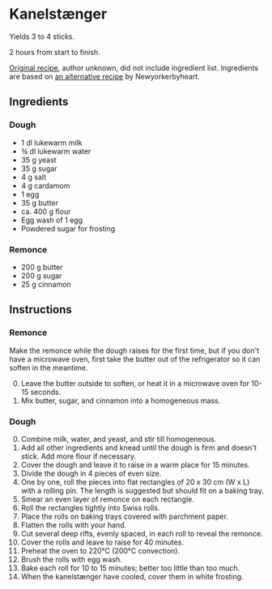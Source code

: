 # Kanelstænger

Yields 3 to 4 sticks.

2 hours from start to finish.

[Original recipe][original], author unknown,
did not include ingredient list.
Ingredients are based on
[an alternative recipe][ingredients] by Newyorkerbyheart.

## Ingredients

### Dough

* 1 dl lukewarm milk
* ¾ dl lukewarm water
* 35 g yeast
* 35 g sugar
* 4 g salt
* 4 g cardamom
* 1 egg
* 35 g butter
* ca. 400 g flour
* Egg wash of 1 egg
* Powdered sugar for frosting

### Remonce

* 200 g butter
* 200 g sugar
* 25 g cinnamon

## Instructions

### Remonce

Make the remonce while the dough raises for the first time,
but if you don't have a microwave oven,
first take the butter out of the refrigerator
so it can soften in the meantime.

0. Leave the butter outside to soften,
   or heat it in a microwave oven for 10-15 seconds.
0. Mix butter, sugar, and cinnamon into a homogeneous mass.

### Dough

0. Combine milk, water, and yeast, and stir till homogeneous.
0. Add all other ingredients and knead until the dough is firm
   and doesn't stick.
   Add more flour if necessary.
0. Cover the dough and leave it to raise in a warm place for 15 minutes.
0. Divide the dough in 4 pieces of even size.
0. One by one, roll the pieces into flat rectangles of 20 x 30 cm (W x L)
   with a rolling pin.
   The length is suggested but should fit on a baking tray.
0. Smear an even layer of remonce on each rectangle.
0. Roll the rectangles tightly into Swiss rolls.
0. Place the rolls on baking trays covered with parchment paper.
0. Flatten the rolls with your hand.
0. Cut several deep rifts, evenly spaced, in each roll
   to reveal the remonce.
0. Cover the rolls and leave to raise for 40 minutes.
0. Preheat the oven to 220&deg;C (200&deg;C convection).
0. Brush the rolls with egg wash.
0. Bake each roll for 10 to 15 minutes; better too little than too much.
0. When the kanelstænger have cooled, cover them in white frosting.

[original]: http://www.opskriftsamlingen.dk/kageopskrifter/kanelstang-bedre-end-bagerens.htm
[ingredients]: http://www.newyorkerbyheart.com/2007/06/kanelstaenger-med-creme-og-remonce.html
